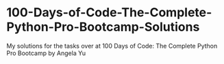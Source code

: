 # 100-Days-of-Code-The-Complete-Python-Pro-Bootcamp-Solutions
My solutions for the tasks over at 100 Days of Code: The Complete Python Pro Bootcamp by Angela Yu
